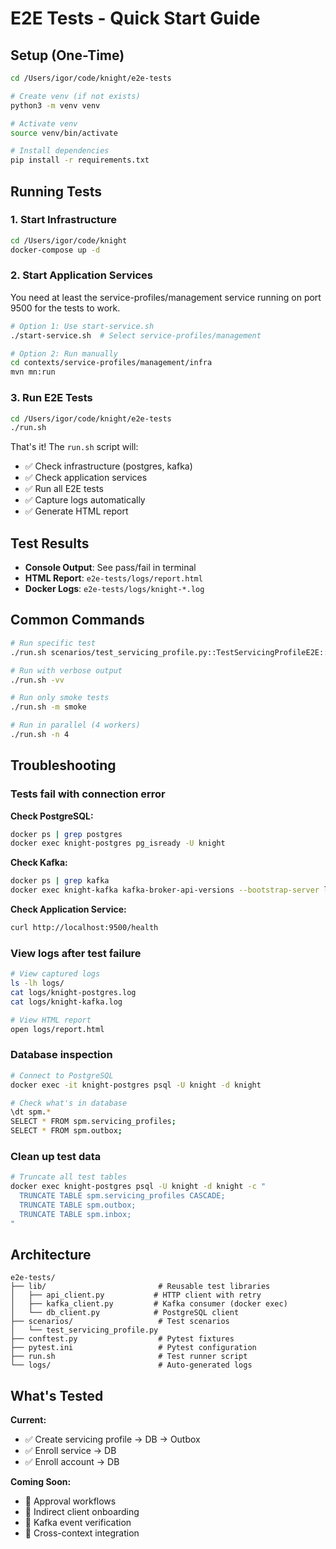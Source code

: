 # E2E Tests - Quick Start Guide

## Setup (One-Time)

```bash
cd /Users/igor/code/knight/e2e-tests

# Create venv (if not exists)
python3 -m venv venv

# Activate venv
source venv/bin/activate

# Install dependencies
pip install -r requirements.txt
```

## Running Tests

### 1. Start Infrastructure

```bash
cd /Users/igor/code/knight
docker-compose up -d
```

### 2. Start Application Services

You need at least the service-profiles/management service running on port 9500 for the tests to work.

```bash
# Option 1: Use start-service.sh
./start-service.sh  # Select service-profiles/management

# Option 2: Run manually
cd contexts/service-profiles/management/infra
mvn mn:run
```

### 3. Run E2E Tests

```bash
cd /Users/igor/code/knight/e2e-tests
./run.sh
```

That's it! The `run.sh` script will:
- ✅ Check infrastructure (postgres, kafka)
- ✅ Check application services
- ✅ Run all E2E tests
- ✅ Capture logs automatically
- ✅ Generate HTML report

## Test Results

- **Console Output**: See pass/fail in terminal
- **HTML Report**: `e2e-tests/logs/report.html`
- **Docker Logs**: `e2e-tests/logs/knight-*.log`

## Common Commands

```bash
# Run specific test
./run.sh scenarios/test_servicing_profile.py::TestServicingProfileE2E::test_create_servicing_profile_e2e

# Run with verbose output
./run.sh -vv

# Run only smoke tests
./run.sh -m smoke

# Run in parallel (4 workers)
./run.sh -n 4
```

## Troubleshooting

### Tests fail with connection error

**Check PostgreSQL:**
```bash
docker ps | grep postgres
docker exec knight-postgres pg_isready -U knight
```

**Check Kafka:**
```bash
docker ps | grep kafka
docker exec knight-kafka kafka-broker-api-versions --bootstrap-server localhost:9092
```

**Check Application Service:**
```bash
curl http://localhost:9500/health
```

### View logs after test failure

```bash
# View captured logs
ls -lh logs/
cat logs/knight-postgres.log
cat logs/knight-kafka.log

# View HTML report
open logs/report.html
```

### Database inspection

```bash
# Connect to PostgreSQL
docker exec -it knight-postgres psql -U knight -d knight

# Check what's in database
\dt spm.*
SELECT * FROM spm.servicing_profiles;
SELECT * FROM spm.outbox;
```

### Clean up test data

```bash
# Truncate all test tables
docker exec knight-postgres psql -U knight -d knight -c "
  TRUNCATE TABLE spm.servicing_profiles CASCADE;
  TRUNCATE TABLE spm.outbox;
  TRUNCATE TABLE spm.inbox;
"
```

## Architecture

```
e2e-tests/
├── lib/                         # Reusable test libraries
│   ├── api_client.py           # HTTP client with retry
│   ├── kafka_client.py         # Kafka consumer (docker exec)
│   └── db_client.py            # PostgreSQL client
├── scenarios/                   # Test scenarios
│   └── test_servicing_profile.py
├── conftest.py                  # Pytest fixtures
├── pytest.ini                   # Pytest configuration
├── run.sh                       # Test runner script
└── logs/                        # Auto-generated logs
```

## What's Tested

**Current:**
- ✅ Create servicing profile → DB → Outbox
- ✅ Enroll service → DB
- ✅ Enroll account → DB

**Coming Soon:**
- 🚧 Approval workflows
- 🚧 Indirect client onboarding
- 🚧 Kafka event verification
- 🚧 Cross-context integration

